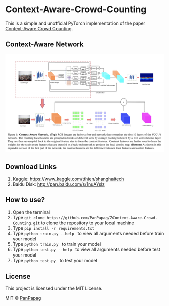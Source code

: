 # Context-Aware-Crowd-Counting

This is a simple and unofficial PyTorch implementation of the paper [Context-Aware Crowd Counting](https://arxiv.org/pdf/1811.10452.pdf).

## Context-Aware Network

![](https://github.com/PanPapag/Context-Aware-Crowd-Counting/blob/main/misc/model_architecture.png)

## Download Links
1. Kaggle: https://www.kaggle.com/tthien/shanghaitech
2. Baidu Disk: http://pan.baidu.com/s/1nuAYslz

## How to use?
1. Open the terminal
2. Type ```git clone https://github.com/PanPapag/ZContext-Aware-Crowd-Counting.git``` 
   to clone the repository to your local machine
3. Type ```pip install -r requirements.txt```
4. Type ```python train.py --help ``` to view all arguments needed before train your model
5. Type ```python train.py ``` to train your model
4. Type ```python test.py --help ``` to view all arguments needed before test your model
5. Type ```python test.py ``` to test your model


## License
This project is licensed under the MIT License.

MIT © [PanPapag]()
